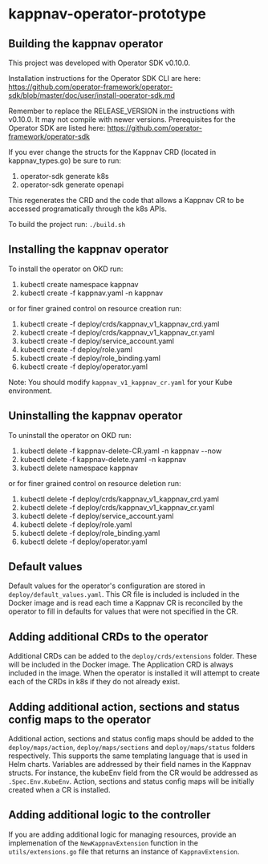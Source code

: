 # kappnav-operator-prototype 

## Building the kappnav operator

This project was developed with Operator SDK v0.10.0.

Installation instructions for the Operator SDK CLI are here:
https://github.com/operator-framework/operator-sdk/blob/master/doc/user/install-operator-sdk.md

Remember to replace the RELEASE_VERSION in the instructions with v0.10.0. It may not compile with newer versions.
Prerequisites for the Operator SDK are listed here: https://github.com/operator-framework/operator-sdk

If you ever change the structs for the Kappnav CRD (located in kappnav_types.go) be sure to run:

1. operator-sdk generate k8s
2. operator-sdk generate openapi

This regenerates the CRD and the code that allows a Kappnav CR to be accessed programatically through the k8s APIs.

To build the project run: `./build.sh`

## Installing the kappnav operator

To install the operator on OKD run:

1. kubectl create namespace kappnav
2. kubectl create -f kappnav.yaml -n kappnav

or for finer grained control on resource creation run:

1. kubectl create -f deploy/crds/kappnav_v1_kappnav_crd.yaml
2. kubectl create -f deploy/crds/kappnav_v1_kappnav_cr.yaml
3. kubectl create -f deploy/service_account.yaml
4. kubectl create -f deploy/role.yaml
5. kubectl create -f deploy/role_binding.yaml
6. kubectl create -f deploy/operator.yaml

Note: You should modify `kappnav_v1_kappnav_cr.yaml` for your Kube environment.

## Uninstalling the kappnav operator

To uninstall the operator on OKD run:

1. kubectl delete -f kappnav-delete-CR.yaml -n kappnav --now
2. kubectl delete -f kappnav-delete.yaml -n kappnav
3. kubectl delete namespace kappnav

or for finer grained control on resource deletion run:

1. kubectl delete -f deploy/crds/kappnav_v1_kappnav_crd.yaml
2. kubectl delete -f deploy/crds/kappnav_v1_kappnav_cr.yaml
3. kubectl delete -f deploy/service_account.yaml
4. kubectl delete -f deploy/role.yaml
5. kubectl delete -f deploy/role_binding.yaml
6. kubectl delete -f deploy/operator.yaml

## Default values

Default values for the operator's configuration are stored in `deploy/default_values.yaml`. This CR file is included is included in the Docker image and is read each time a Kappnav CR is reconciled by the operator to fill in defaults for values that were not specified in the CR.

## Adding additional CRDs to the operator

Additional CRDs can be added to the `deploy/crds/extensions` folder. These will be included in the Docker image. The Application CRD is always included in the image. When the operator is installed it will attempt to create each of the CRDs in k8s if they do not already exist.

## Adding additional action, sections and status config maps to the operator

Additional action, sections and status config maps should be added to the `deploy/maps/action`, `deploy/maps/sections` and `deploy/maps/status` folders respectively. This supports the same templating language that is used in Helm charts. Variables are addressed by their field names in the Kappnav structs. For instance, the kubeEnv field from the CR would be addressed as `.Spec.Env.KubeEnv`. Action, sections and status config maps will be initially created when a CR is installed.

## Adding additional logic to the controller

If you are adding additional logic for managing resources, provide an implemenation of the `NewKappnavExtension` function in the `utils/extensions.go` file that returns an instance of `KappnavExtension`.
